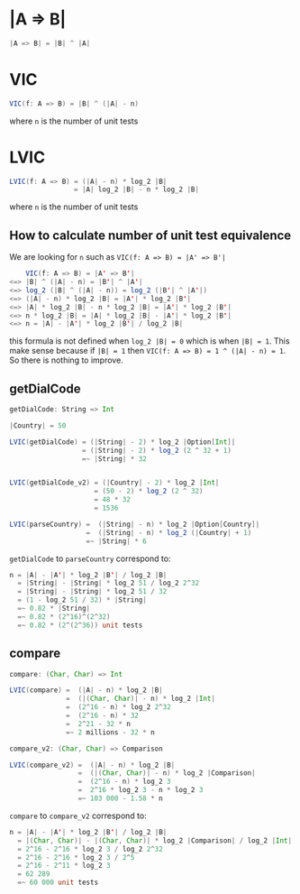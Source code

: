 # |A => B|

```scala
|A => B| = |B| ^ |A|
```

# VIC

```scala
VIC(f: A => B) = |B| ^ (|A| - n)
```

where `n` is the number of unit tests

# LVIC

```scala
LVIC(f: A => B) = (|A| - n) * log_2 |B|
                = |A| log_2 |B| - n * log_2 |B|
```

where `n` is the number of unit tests

## How to calculate number of unit test equivalence

We are looking for `n` such as `VIC(f: A => B) = |A' => B'|`

```scala
    VIC(f: A => B) = |A' => B'|
<=> |B| ^ (|A| - n) = |B'| ^ |A'|
<=> log_2 (|B| ^ (|A| - n)) = log_2 (|B'| ^ |A'|)
<=> (|A| - n) * log_2 |B| = |A'| * log_2 |B'|
<=> |A| * log_2 |B| - n * log_2 |B| = |A'| * log_2 |B'|
<=> n * log_2 |B| = |A| * log_2 |B| - |A'| * log_2 |B'|
<=> n = |A| - |A'| * log_2 |B'| / log_2 |B|
```

this formula is not defined when `log_2 |B| = 0` which is when `|B| = 1`.
This make sense because if `|B| = 1` then `VIC(f: A => B) = 1 ^ (|A| - n) = 1`.
So there is nothing to improve.

## getDialCode

```scala
getDialCode: String => Int

|Country| = 50

LVIC(getDialCode) = (|String| - 2) * log_2 |Option[Int]|
                  = (|String| - 2) * log_2 (2 ^ 32 + 1)
                  =~ |String| * 32


LVIC(getDialCode_v2) = (|Country| - 2) * log_2 |Int|
                     = (50 - 2) * log_2 (2 ^ 32)
                     = 48 * 32
                     = 1536

LVIC(parseCountry) =  (|String| - n) * log_2 |Option[Country]|
                   =  (|String| - n) * log_2 (|Country| + 1)
                   =~ |String| * 6
```


`getDialCode` to `parseCountry` correspond to:

```scala
n = |A| - |A'| * log_2 |B'| / log_2 |B|
  = |String| - |String| * log_2 51 / log_2 2^32
  = |String| - |String| * log_2 51 / 32
  = (1 - log_2 51 / 32) * |String|
  =~ 0.82 * |String|
  =~ 0.82 * (2^16)^(2^32)
  =~ 0.82 * (2^(2^36)) unit tests
```

## compare

```scala
compare: (Char, Char) => Int

LVIC(compare) =  (|A| - n) * log_2 |B|
              =  (|(Char, Char)| - n) * log_2 |Int|
              =  (2^16 - n) * log_2 2^32
              =  (2^16 - n) * 32
              =  2^21 - 32 * n
              =~ 2 millions - 32 * n

compare_v2: (Char, Char) => Comparison

LVIC(compare_v2) =  (|A| - n) * log_2 |B|
                 =  (|(Char, Char)| - n) * log_2 |Comparison|
                 =  (2^16 - n) * log_2 3
                 =  2^16 * log_2 3 - n * log_2 3
                 =~ 103 000 - 1.58 * n
```


`compare` to `compare_v2` correspond to:

```scala
n = |A| - |A'| * log_2 |B'| / log_2 |B|
  = |(Char, Char)| - |(Char, Char)| * log_2 |Comparison| / log_2 |Int|
  = 2^16 - 2^16 * log_2 3 / log_2 2^32
  = 2^16 - 2^16 * log_2 3 / 2^5
  = 2^16 - 2^11 * log_2 3
  = 62 289
  =~ 60 000 unit tests
```
